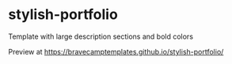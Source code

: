 # stylish-portfolio

Template with large description sections and bold colors

Preview at https://bravecamptemplates.github.io/stylish-portfolio/
